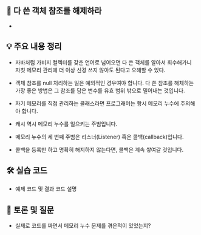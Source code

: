 ## 📖 다 쓴 객체 참조를 해제하라

- 

## 💡 주요 내용 정리

- 자바처럼 가비지 컬렉터를 갖춘 언어로 넘어오면 다 쓴 객체를 알아서 회수해가니 자칫 메모리 관리에 더 이상 신경 쓰지 않아도 된다고 오해할 수 있다.

- 객체 참조를 null 처리하는 일은 예외적인 경우여야 합니다. 다 쓴 참조를 해체하는 가장 좋은 방법은 그 참조를 담은 변수를 유효 범위 밖으로 밀어내는 것입니다.

- 자기 메모리를 직접 관리하는 클래스라면 프로그래머는 항시 메모리 누수에 주의해야 합니다.

- 캐시 역시 메모리 누수를 일으키는 주범입니다.

- 메모리 누수의 세 번째 주범은 리스너(Listener) 혹은 콜백(callback)입니다.
- 콜백을 등록만 하고 명확히 해지하지 않는다면, 콜백은 계속 쌓여갈 것입니다.

## 🛠️ 실습 코드
- 예제 코드 및 결과 코드 설명

## 🤔 토론 및 질문
- 실제로 코드를 짜면서 메모리 누수 문제를 겪은적이 있었는지?
